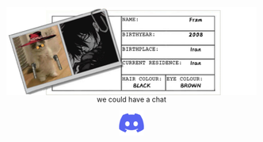 <img src='https://raw.githubusercontent.com/Fr-zm/Fr-zm/refs/heads/main/readme/header.png' align="left">
<p align="center">we could have a chat</p>
<p align="center">
  <a href="https://discord.com/users/frzm" target="_blank">
    <img src="https://raw.githubusercontent.com/Fr-zm/Fr-zm/refs/heads/main/readme/discord.png" alt="Discord" width="50">
  </a>
</p>
